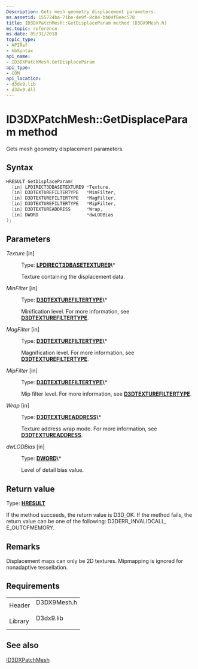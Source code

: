 ```yaml
---
Description: Gets mesh geometry displacement parameters.
ms.assetid: 155724ba-71be-4e9f-8c84-bb04f8eec578
title: ID3DXPatchMesh::GetDisplaceParam method (D3DX9Mesh.h)
ms.topic: reference
ms.date: 05/31/2018
topic_type:
- APIRef
- kbSyntax
api_name:
- ID3DXPatchMesh.GetDisplaceParam
api_type:
- COM
api_location:
- d3dx9.lib
- d3dx9.dll
---
```


# ID3DXPatchMesh::GetDisplaceParam method

Gets mesh geometry displacement parameters.

## Syntax


```C++
HRESULT GetDisplaceParam(
  [in] LPDIRECT3DBASETEXTURE9 *Texture,
  [in] D3DTEXTUREFILTERTYPE   *MinFilter,
  [in] D3DTEXTUREFILTERTYPE   *MagFilter,
  [in] D3DTEXTUREFILTERTYPE   *MipFilter,
  [in] D3DTEXTUREADDRESS      *Wrap,
  [in] DWORD                  *dwLODBias
);
```



## Parameters

<dl> <dt>

*Texture* \[in\]
</dt> <dd>

Type: **[**LPDIRECT3DBASETEXTURE9**](https://msdn.microsoft.com/library/Bb174322(v=VS.85).aspx)\***

Texture containing the displacement data.

</dd> <dt>

*MinFilter* \[in\]
</dt> <dd>

Type: **[**D3DTEXTUREFILTERTYPE**](https://msdn.microsoft.com/library/Bb172615(v=VS.85).aspx)\***

Minification level. For more information, see [**D3DTEXTUREFILTERTYPE**](https://msdn.microsoft.com/library/Bb172615(v=VS.85).aspx).

</dd> <dt>

*MagFilter* \[in\]
</dt> <dd>

Type: **[**D3DTEXTUREFILTERTYPE**](https://msdn.microsoft.com/library/Bb172615(v=VS.85).aspx)\***

Magnification level. For more information, see [**D3DTEXTUREFILTERTYPE**](https://msdn.microsoft.com/library/Bb172615(v=VS.85).aspx).

</dd> <dt>

*MipFilter* \[in\]
</dt> <dd>

Type: **[**D3DTEXTUREFILTERTYPE**](https://msdn.microsoft.com/library/Bb172615(v=VS.85).aspx)\***

Mip filter level. For more information, see [**D3DTEXTUREFILTERTYPE**](https://msdn.microsoft.com/library/Bb172615(v=VS.85).aspx).

</dd> <dt>

*Wrap* \[in\]
</dt> <dd>

Type: **[**D3DTEXTUREADDRESS**](https://msdn.microsoft.com/library/Bb172614(v=VS.85).aspx)\***

Texture address wrap mode. For more information, see [**D3DTEXTUREADDRESS**](https://msdn.microsoft.com/library/Bb172614(v=VS.85).aspx).

</dd> <dt>

*dwLODBias* \[in\]
</dt> <dd>

Type: **[**DWORD**](https://msdn.microsoft.com/library/Aa383751(v=VS.85).aspx)\***

Level of detail bias value.

</dd> </dl>

## Return value

Type: **[**HRESULT**](https://msdn.microsoft.com/library/Bb401631(v=MSDN.10).aspx)**

If the method succeeds, the return value is D3D\_OK. If the method fails, the return value can be one of the following: D3DERR\_INVALIDCALL, E\_OUTOFMEMORY.

## Remarks

Displacement maps can only be 2D textures. Mipmapping is ignored for nonadaptive tessellation.

## Requirements



|                    |                                                                                        |
|--------------------|----------------------------------------------------------------------------------------|
| Header<br/>  | <dl> <dt>D3DX9Mesh.h</dt> </dl> |
| Library<br/> | <dl> <dt>D3dx9.lib</dt> </dl>   |



## See also

<dl> <dt>

[ID3DXPatchMesh](id3dxpatchmesh.md)
</dt> </dl>

 

 




